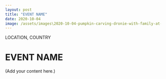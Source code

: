 ```yaml
---
layout: post
title: "EVENT NAME"
date: 2020-10-04
image: /assets/images\2020-10-04-pumpkin-carving-dronie-with-family-at-kaylas/pic01.jpg
---
```


<span class="date">LOCATION, COUNTRY</span>

# EVENT NAME

(Add your content here.)

